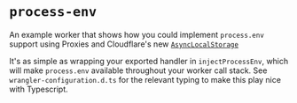# `process-env`

An example worker that shows how you could implement `process.env` support using Proxies and Cloudflare's new [`AsyncLocalStorage`](https://blog.cloudflare.com/workers-node-js-asynclocalstorage/)

It's as simple as wrapping your exported handler in `injectProcessEnv`, which will make `process.env` available throughout your worker call stack. See `wrangler-configuration.d.ts` for the relevant typing to make this play nice with Typescript.
